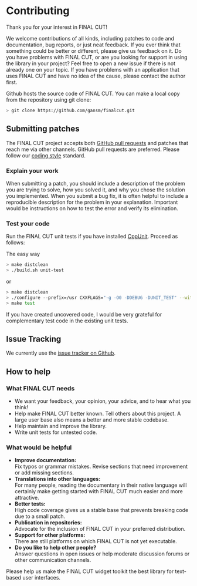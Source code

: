 # Contributing

Thank you for your interest in FINAL CUT!

We welcome contributions of all kinds, including patches to code and 
documentation, bug reports, or just neat feedback. If you ever think that 
something could be better or different, please give us feedback on it. Do 
you have problems with FINAL CUT, or are you looking for support in using 
the library in your project? Feel free to open a new issue if there is not 
already one on your topic. If you have problems with an application that 
uses FINAL CUT and have no idea of the cause, please contact the author 
first.

Github hosts the source code of FINAL CUT. You can make a local copy from 
the repository using git clone:

```bash
> git clone https://github.com/gansm/finalcut.git
```


## Submitting patches

The FINAL CUT project accepts both 
[GitHub pull requests](https://help.github.com/en/github/collaborating-with-issues-and-pull-requests/creating-a-pull-request) 
and patches that reach me via other channels. GitHub pull requests are 
preferred. Please follow our [coding style](doc/coding-style.txt) standard.


### Explain your work

When submitting a patch, you should include a description of the problem 
you are trying to solve, how you solved it, and why you chose the solution 
you implemented. When you submit a bug fix, it is often helpful to include 
a reproducible description for the problem in your explanation. Important 
would be instructions on how to test the error and verify its elimination.


### Test your code

Run the FINAL CUT unit tests if you have installed 
[CppUnit](https://freedesktop.org/wiki/Software/cppunit/). 
Proceed as follows:

The easy way

```bash
> make distclean
> ./build.sh unit-test
```

or

```bash
> make distclean
> ./configure --prefix=/usr CXXFLAGS="-g -O0 -DDEBUG -DUNIT_TEST" --with-unit-test
> make test
```

If you have created uncovered code, I would be very grateful for 
complementary test code in the existing unit tests.


## Issue Tracking

We currently use the 
[issue tracker on Github](https://github.com/gansm/finalcut/issues).


## How to help

### What FINAL CUT needs

* We want your feedback, your opinion, your advice, and to hear what you 
think!
* Help make FINAL CUT better known. Tell others about this project. A large 
user base also means a better and more stable codebase.
* Help maintain and improve the library.
* Write unit tests for untested code.

### What would be helpful

* **Improve documentation:** <br />
Fix typos or grammar mistakes. Revise sections that need improvement or 
add missing sections.
* **Translations into other languages:** <br />
For many people, reading the documentary in their native language will 
certainly make getting started with FINAL CUT much easier and more 
attractive.
* **Better tests:** <br />
High code coverage gives us a stable base that prevents breaking code due 
to a small patch.
* **Publication in repositories:** <br />
Advocate for the inclusion of FINAL CUT in your preferred distribution.
* **Support for other platforms:** <br />
There are still platforms on which FINAL CUT is not yet executable.
* **Do you like to help other people?** <br />
Answer questions in open issues or help moderate discussion forums or 
other communication channels.

Please help us make the FINAL CUT widget toolkit the best library for 
text-based user interfaces.


